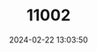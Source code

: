 ---
title: "11002"
category: "Kinixys erosa"
draft: false
date: 2024-02-22 13:03:50
languages:
  English: ["Common Tortoise", "Forest Hinged Tortoise", "Schweigger's Tortoise", "Serrated Hinge-backed Tortoise", "Serrated Hinge-back Tortoise", "Serrated Tortoise"]
  French: ["Kinixys rongée", "Tortue articulée d'Afrique"]
---